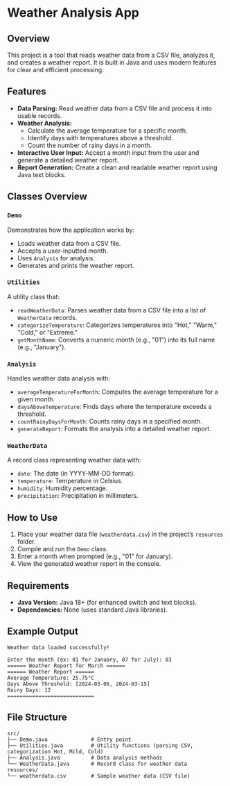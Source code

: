 # Weather Analysis App

## Overview
This project is a tool that reads weather data from a CSV file, analyzes it, and creates a weather report. It is built in Java and uses modern features for clear and efficient processing.
## Features
- **Data Parsing:** Read weather data from a CSV file and process it into usable records.
- **Weather Analysis:**
  - Calculate the average temperature for a specific month.
  - Identify days with temperatures above a threshold.
  - Count the number of rainy days in a month.
- **Interactive User Input:** Accept a month input from the user and generate a detailed weather report.
- **Report Generation:** Create a clean and readable weather report using Java text blocks.

## Classes Overview
### `Demo`
Demonstrates how the application works by:
- Loads weather data from a CSV file.
- Accepts a user-inputted month.
- Uses `Analysis` for analysis.
- Generates and prints the weather report.

### `Utilities`
A utility class that:
- `readWeatherData`: Parses weather data from a CSV file into a list of `WeatherData` records.
- `categorizeTemperature`: Categorizes temperatures into "Hot," "Warm," "Cold," or "Extreme."
- `getMonthName`: Converts a numeric month (e.g., "01") into its full name (e.g., "January").

### `Analysis`
Handles weather data analysis with:
- `averageTemperatureForMonth`: Computes the average temperature for a given month.
- `daysAboveTemperature`: Finds days where the temperature exceeds a threshold.
- `countRainyDaysForMonth`: Counts rainy days in a specified month.
- `generateReport`: Formats the analysis into a detailed weather report.

### `WeatherData`
A record class representing weather data with:
- `date`: The date (in YYYY-MM-DD format).
- `temperature`: Temperature in Celsius.
- `humidity`: Humidity percentage.
- `precipitation`: Precipitation in millimeters.

## How to Use
1. Place your weather data file (`weatherdata.csv`) in the project’s `resources` folder.
2. Compile and run the `Demo` class.
3. Enter a month when prompted (e.g., "01" for January).
4. View the generated weather report in the console.

## Requirements
- **Java Version:** Java 18+ (for enhanced switch and text blocks).
- **Dependencies:** None (uses standard Java libraries).

## Example Output
```
Weather data loaded successfully!

Enter the month (ex: 01 for January, 07 for July): 03
====== Weather Report for March ======
====== Weather Report ======
Average Temperature: 25.75°C
Days Above Threshold: [2024-03-05, 2024-03-15]
Rainy Days: 12
============================
```

## File Structure
```
src/
├── Demo.java              # Entry point
├── Utilities.java         # Utility functions (parsing CSV, categorization Hot, Mild, Cold)
├── Analysis.java          # Data analysis methods
└── WeatherData.java       # Record class for weather data
resources/
└── weatherdata.csv        # Sample weather data (CSV file)
```

